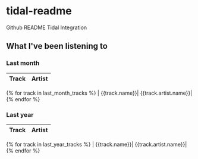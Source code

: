 # tidal-readme

Github README Tidal Integration

## What I've been listening to

### Last month

| Track | Artist |
| :-: | :-: |
{% for track in last_month_tracks %}
| {{track.name}}| {{track.artist.name}}|
{% endfor %}

### Last year

| Track | Artist |
| :-: | :-: |
{% for track in last_year_tracks %}
| {{track.name}}| {{track.artist.name}}|
{% endfor %}
